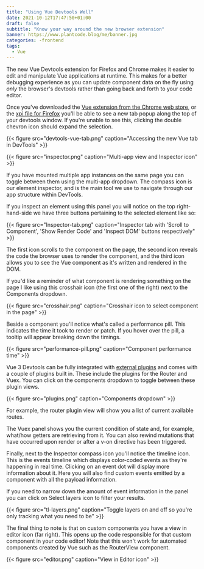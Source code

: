 ```yaml
---
title: "Using Vue Devtools Well"
date: 2021-10-12T17:47:50+01:00
draft: false
subtitle: "Know your way around the new browser extension"
banner: https://www.plantcode.blog/me/banner.jpg
categories: -frontend
tags:
  - Vue
---
```


The new Vue Devtools extension for Firefox and Chrome makes it easier to edit and manipulate Vue applications at runtime. This makes for a better debugging experience as you can update component data on the fly using *only*  the browser's devtools rather than going back and forth to your code editor.

Once you've downloaded the [Vue extension from the Chrome web store](https://chrome.google.com/webstore/detail/vuejs-devtools/ljjemllljcmogpfapbkkighbhhppjdbg), or the [xpi file for Firefox](https://github.com/vuejs/devtools/releases) you'll be able to see a new tab popup along the top of your devtools window. If you're unable to see this, clicking the double chevron icon should expand the selection.

{{< figure src="devtools-vue-tab.png" caption="Accessing the new Vue tab in DevTools" >}}

{{< figure src="inspector.png" caption="Multi-app view and Inspector icon" >}}

If you have mounted multiple app instances on the same page you can toggle between them using the multi-app dropdown. The compass icon is our element inspector, and is the main tool we use to navigate through our app structure within DevTools.

If you inspect an element using this panel you will notice on the top right-hand-side we have three buttons pertaining to the selected element like so:

{{< figure src="Inspector-tab.png" caption="Inspector tab with 'Scroll to Component', 'Show Render Code' and 'Inspect DOM' buttons respectively" >}}

The first icon scrolls to the component on the page, the second icon reveals the code the browser uses to render the component, and the third icon allows you to see the Vue component as it's written and rendered in the DOM.

If you'd like a reminder of what component is rendering something on the page I like using this crosshair icon (the first one of the right) next to the Components dropdown.

{{< figure src="crosshair.png" caption="Crosshair icon to select component in the page" >}}

Beside a component you'll notice what's called a performance pill. This indicates the time it took to render or patch. If you hover over the pill, a tooltip will appear breaking down the timings.

{{< figure src="performance-pill.png" caption="Component performance time" >}}

Vue 3 Devtools can be fully integrated with [external plugins](https://devtools.vuejs.org/plugin/plugins-guide.html) and comes with a couple of plugins built in. These include the plugins for the Router and Vuex. You can click on the components dropdown to toggle between these plugin views.

{{< figure src="plugins.png" caption="Components dropdown" >}}

For example, the router plugin view will show you a list of current available routes.

The Vuex panel shows you the current condition of state and, for example, what/how getters are retrieving from it. You can also rewind mutations that have occurred upon render or after a v-on directive has been triggered.

Finally, next to the Inspector compass icon you'll notice the timeline icon. This is the events timeline which displays color-coded events as they're happening in real time. Clicking on an event dot will display more information about it. Here you will also find custom events emitted by a component with all the payload information.

If you need to narrow down the amount of event information in the panel you can click on Select layers icon to filter your results.

{{< figure src="tl-layers.png" caption="Toggle layers on and off so you're only tracking what you need to be" >}}

The final thing to note is that on custom components you have a view in editor icon (far right). This opens up the code responsible for that custom component in your code editor! Note that this won't work for automated components created by Vue such as the RouterView component.

{{< figure src="editor.png" caption="View in Editor icon" >}}
